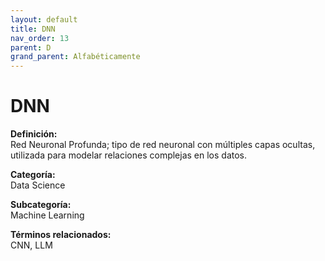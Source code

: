 ```yaml
---
layout: default
title: DNN
nav_order: 13
parent: D
grand_parent: Alfabéticamente
---
```


# DNN

**Definición:**  
Red Neuronal Profunda; tipo de red neuronal con múltiples capas ocultas, utilizada para modelar relaciones complejas en los datos.

**Categoría:**  
Data Science  

**Subcategoría:**  
Machine Learning

**Términos relacionados:**  
CNN, LLM
